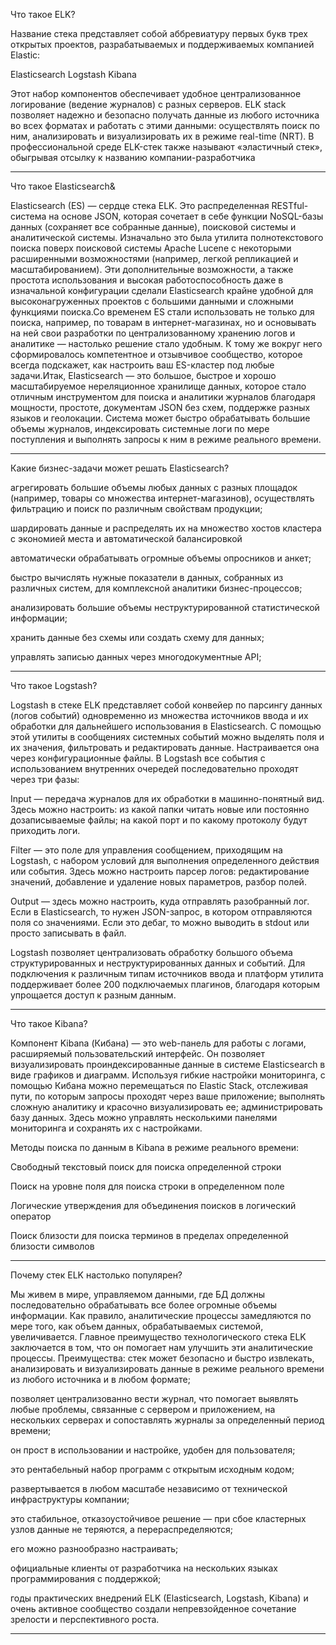 Что такое ELK?

Название стека представляет собой аббревиатуру первых букв трех открытых проектов, разрабатываемых и поддерживаемых компанией Elastic:

Elasticsearch
Logstash
Kibana

Этот набор компонентов обеспечивает удобное централизованное логирование (ведение журналов) с разных серверов. ELK stack позволяет надежно и безопасно получать данные из любого источника во всех форматах и работать с этими данными: осуществлять поиск по ним, анализировать и визуализировать их в режиме real-time (NRT). В профессиональной среде ELK-стек также называют «эластичный стек», обыгрывая отсылку к названию компании-разработчика

--------------------------------------------------------------------------------------------------------------------
Что такое Elasticsearch&

Elasticsearch (ES) — сердце стека ELK. Это распределенная RESTful-система на основе JSON, которая сочетает в себе функции NoSQL-базы данных (сохраняет все собранные данные), поисковой системы и аналитической системы. Изначально это была утилита полнотекстового поиска поверх поисковой системы Apache Lucene с некоторыми расширенными возможностями (например, легкой репликацией и масштабированием). Эти дополнительные возможности, а также простота использования и высокая работоспособность даже в изначальной конфигурации сделали Elasticsearch крайне удобной для высоконагруженных проектов с большими данными и сложными функциями поиска.Со временем ES стали использовать не только для поиска, например, по товарам в интернет-магазинах, но и основывать на ней свои разработки по централизованному хранению логов и аналитике — настолько решение стало удобным. К тому же вокруг него сформировалось компетентное и отзывчивое сообщество, которое всегда подскажет, как настроить ваш ES-кластер под любые задачи.Итак, Elasticsearch — это большое, быстрое и хорошо масштабируемое нереляционное хранилище данных, которое стало отличным инструментом для поиска и аналитики журналов благодаря мощности, простоте, документам JSON без схем, поддержке разных языков и геолокации. Система может быстро обрабатывать большие объемы журналов, индексировать системные логи по мере поступления и выполнять запросы к ним в режиме реального времени.

--------------------------------------------------------------------------------------------------------------------
Какие бизнес-задачи может решать Elasticsearch?

агрегировать большие объемы любых данных с разных площадок (например, товары со множества интернет-магазинов), осуществлять фильтрацию и поиск по различным свойствам продукции;

шардировать данные и распределять их на множество хостов кластера с экономией места и автоматической балансировкой

автоматически обрабатывать огромные объемы опросников и анкет;

быстро вычислять нужные показатели в данных, собранных из различных систем, для комплексной аналитики бизнес-процессов;

анализировать большие объемы неструктурированной статистической информации;

хранить данные без схемы или создать схему для данных;

управлять записью данных через многодокументные API;

--------------------------------------------------------------------------------------------------------------------
Что такое Logstash?

Logstash в стеке ELK представляет собой конвейер по парсингу данных (логов событий) одновременно из множества источников ввода и их обработки для дальнейшего использования в Elasticsearch. С помощью этой утилиты в сообщениях системных событий можно выделять поля и их значения, фильтровать и редактировать данные. Настраивается она через конфигурационные файлы.
В Logstash все события с использованием внутренних очередей последовательно проходят через три фазы:

Input — передача журналов для их обработки в машинно-понятный вид. Здесь можно настроить: из какой папки читать новые или постоянно дозаписываемые файлы; на какой порт и по какому протоколу будут приходить логи.

Filter — это поле для управления сообщением, приходящим на Logstash, с набором условий для выполнения определенного действия или события. Здесь можно настроить парсер логов: редактирование значений, добавление и удаление новых параметров, разбор полей.

Output — здесь можно настроить, куда отправлять разобранный лог. Если в Elasticsearch, то нужен JSON-запрос, в котором отправляются поля со значениями. Если это дебаг, то можно выводить в stdout или просто записывать в файл.

Logstash позволяет централизовать обработку большого объема структурированных и неструктурированных данных и событий. Для подключения к различным типам источников ввода и платформ утилита поддерживает более 200 подключаемых плагинов, благодаря которым упрощается доступ к разным данным.

--------------------------------------------------------------------------------------------------------------------
Что такое Kibana?

Компонент Kibana (Кибана) — это web-панель для работы с логами, расширяемый пользовательский интерфейс. Он позволяет визуализировать проиндексированные данные в системе Elasticsearch в виде графиков и диаграмм. Используя гибкие настройки мониторинга, с помощью Кибана можно перемещаться по Elastic Stack, отслеживая пути, по которым запросы проходят через ваше приложение; выполнять сложную аналитику и красочно визуализировать ее; администрировать базу данных. Здесь можно управлять несколькими панелями мониторинга и сохранять их с настройками.

Методы поиска по данным в Kibana в режиме реального времени:

Свободный текстовый поиск для поиска определенной строки

Поиск на уровне поля для поиска строки в определенном поле

Логические утверждения для объединения поисков в логический оператор

Поиск близости для поиска терминов в пределах определенной близости символов

--------------------------------------------------------------------------------------------------------------------
Почему стек ELK настолько популярен?

Мы живем в мире, управляемом данными, где БД должны последовательно обрабатывать все более огромные объемы информации. Как правило, аналитические процессы замедляются по мере того, как объем данных, обрабатываемых системой, увеличивается. Главное преимущество технологического стека ELK заключается в том, что он помогает нам улучшить эти аналитические процессы.
Преимущества:
стек может безопасно и быстро извлекать, анализировать и визуализировать данные в режиме реального времени из любого источника и в любом формате;

позволяет централизованно вести журнал, что помогает выявлять любые проблемы, связанные с сервером и приложением, на нескольких серверах и сопоставлять журналы за определенный период времени;

он прост в использовании и настройке, удобен для пользователя;

это рентабельный набор программ с открытым исходным кодом;

развертывается в любом масштабе независимо от технической инфраструктуры компании;

это стабильное, отказоустойчивое решение — при сбое кластерных узлов данные не теряются, а перераспределяются;

его можно разнообразно настраивать;

официальные клиенты от разработчика на нескольких языках программирования с поддержкой;

годы практических внедрений ELK (Elasticsearch, Logstash, Kibana) и очень активное сообщество создали непревзойденное сочетание зрелости и перспективного роста.

--------------------------------------------------------------------------------------------------------------------
